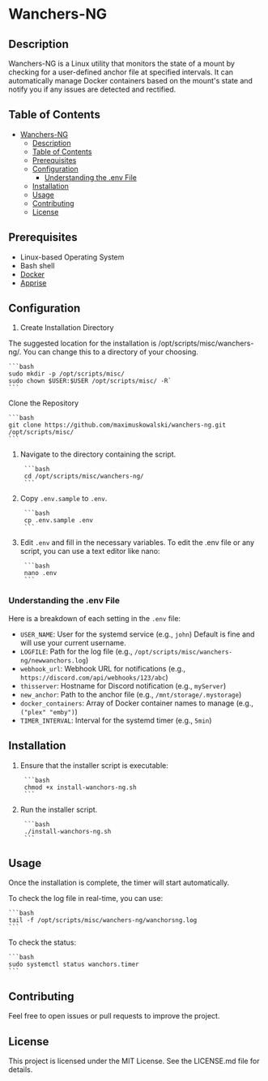 # Wanchers-NG

## Description

Wanchers-NG is a Linux utility that monitors the state of a mount by checking for a user-defined anchor file at specified intervals. It can automatically manage Docker containers based on the mount's state and notify you if any issues are detected and rectified.

## Table of Contents

- [Wanchers-NG](#wanchers-ng)
  - [Description](#description)
  - [Table of Contents](#table-of-contents)
  - [Prerequisites](#prerequisites)
  - [Configuration](#configuration)
    - [Understanding the .env File](#understanding-the-env-file)
  - [Installation](#installation)
  - [Usage](#usage)
  - [Contributing](#contributing)
  - [License](#license)

## Prerequisites

- Linux-based Operating System
- Bash shell
- [Docker](https://www.docker.com/)
- [Apprise](https://github.com/caronc/apprise)

## Configuration

1. Create Installation Directory

The suggested location for the installation is /opt/scripts/misc/wanchers-ng/. You can change this to a directory of your choosing.

    ```bash
    sudo mkdir -p /opt/scripts/misc/
    sudo chown $USER:$USER /opt/scripts/misc/ -R`
    ```

Clone the Repository

    ```bash
    git clone https://github.com/maximuskowalski/wanchers-ng.git /opt/scripts/misc/
    ```

1. Navigate to the directory containing the script.

        ```bash
        cd /opt/scripts/misc/wanchers-ng/
        ```

2. Copy `.env.sample` to `.env`.

        ```bash
        cp .env.sample .env
        ```

3. Edit `.env` and fill in the necessary variables.
    To edit the .env file or any script, you can use a text editor like nano:

        ```bash
        nano .env
        ```

### Understanding the .env File

Here is a breakdown of each setting in the `.env` file:

- `USER_NAME`: User for the systemd service (e.g., `john`) Default is fine and will use your current username.
- `LOGFILE`: Path for the log file (e.g., `/opt/scripts/misc/wanchers-ng/newwanchors.log`)
- `webhook_url`: Webhook URL for notifications (e.g., `https://discord.com/api/webhooks/123/abc`)
- `thisserver`: Hostname for Discord notification (e.g., `myServer`)
- `new_anchor`: Path to the anchor file (e.g., `/mnt/storage/.mystorage`)
- `docker_containers`: Array of Docker container names to manage (e.g., `("plex" "emby")`)
- `TIMER_INTERVAL`: Interval for the systemd timer (e.g., `5min`)

## Installation

1. Ensure that the installer script is executable:

        ```bash
        chmod +x install-wanchors-ng.sh
        ```

2. Run the installer script.

        ```bash
        ./install-wanchors-ng.sh
        ```

## Usage

Once the installation is complete, the timer will start automatically.

To check the log file in real-time, you can use:

    ```bash
    tail -f /opt/scripts/misc/wanchers-ng/wanchorsng.log
    ```

To check the status:

    ```bash
    sudo systemctl status wanchors.timer
    ```

## Contributing

Feel free to open issues or pull requests to improve the project.

## License

This project is licensed under the MIT License. See the LICENSE.md file for details.
